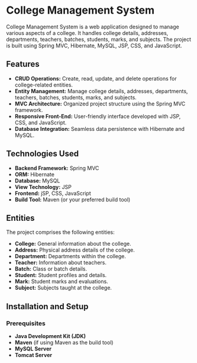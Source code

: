 # College Management System

College Management System is a web application designed to manage various aspects of a college. It handles college details, addresses, departments, teachers, batches, students, marks, and subjects. The project is built using Spring MVC, Hibernate, MySQL, JSP, CSS, and JavaScript.

## Features

- **CRUD Operations:** Create, read, update, and delete operations for college-related entities.
- **Entity Management:** Manage college details, addresses, departments, teachers, batches, students, marks, and subjects.
- **MVC Architecture:** Organized project structure using the Spring MVC framework.
- **Responsive Front-End:** User-friendly interface developed with JSP, CSS, and JavaScript.
- **Database Integration:** Seamless data persistence with Hibernate and MySQL.

## Technologies Used

- **Backend Framework:** Spring MVC
- **ORM:** Hibernate
- **Database:** MySQL
- **View Technology:** JSP
- **Frontend:** jSP, CSS, JavaScript
- **Build Tool:** Maven (or your preferred build tool)

## Entities

The project comprises the following entities:

- **College:** General information about the college.
- **Address:** Physical address details of the college.
- **Department:** Departments within the college.
- **Teacher:** Information about teachers.
- **Batch:** Class or batch details.
- **Student:** Student profiles and details.
- **Mark:** Student marks and evaluations.
- **Subject:** Subjects taught at the college.

## Installation and Setup

### Prerequisites

- **Java Development Kit (JDK)**
- **Maven** (if using Maven as the build tool)
- **MySQL Server**
- **Tomcat Server** 


